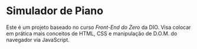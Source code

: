 # Simulador de Piano

Este é um projeto baseado no curso *Front-End do Zero* da DIO. Visa colocar em prática mais conceitos de HTML, CSS e manipulação de D.O.M. do navegador via JavaScript.